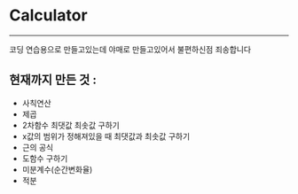 # Calculator

----------------------

코딩 연습용으로 만들고있는데 야매로 만들고있어서 불편하신점 죄송합니다

## 현재까지 만든 것 :
* 사칙연산
* 제곱
* 2차함수 최댓값 최솟값 구하기
* x값의 범위가 정해져있을 때 최댓값과 최솟값 구하기
* 근의 공식
* 도함수 구하기
* 미분계수(순간변화율)
* 적분
